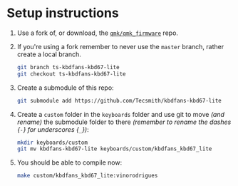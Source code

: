 # Setup instructions

1. Use a fork of, or download, the [`qmk/qmk_firmware`](https://github.com/qmk/qmk_firmware/) repo.

2. If you're using a fork remember to never use the `master` branch, rather create a local branch.

    ```bash
    git branch ts-kbdfans-kbd67-lite
    git checkout ts-kbdfans-kbd67-lite
    ```

3. Create a submodule of this repo:

    ```bash
    git submodule add https://github.com/Tecsmith/kbdfans-kbd67-lite
    ```

4. Create a `custom` folder in the `keyboards` folder and use git to move *(and rename)* the submodule folder to there *(remember to rename the dashes {`-`} for underscores {`_`})*:

    ```bash
    mkdir keyboards/custom
    git mv kbdfans-kbd67-lite keyboards/custom/kbdfans_kbd67_lite
    ```

5. You should be able to compile now:

    ```bash
    make custom/kbdfans_kbd67_lite:vinorodrigues
    ```
